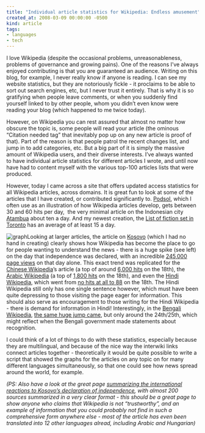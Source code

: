 ```yaml
---
title: "Individual article statistics for Wikipedia: Endless amusement"
created_at: 2008-03-09 00:00:00 -0500
kind: article
tags:
- languages
- tech
---
```


I love Wikipedia (despite the occasional problems, unreasonableness,
problems of governance and growing pains). One of the reasons I’ve
always enjoyed contributing is that you are guaranteed an audience.
Writing on this blog, for example, I never really know if anyone is
reading. I can see my website statistics, but they are notoriously
fickle - it proclaims to be able to sort out search engines, etc, but I
never trust it entirely. That is why it is so gratifying when people
leave comments, or when you suddenly find yourself linked to by other
people, whom you didn’t even know were reading your blog (which happened
to me twice today).

However, on Wikipedia you can rest assured that almost no matter how
obscure the topic is, some people will read your article (the ominous
“Citation needed tag” that inevitably pop up on any new article is proof
of that). Part of the reason is that people patrol the recent changes
list, and jump in to add categories, etc. But a big part of it is simply
the massive amount of Wikipedia users, and their diverse interests. I’ve
always wanted to have individual article statistics for different
articles I wrote, and until now have had to content myself with the
various top-100 articles lists that were produced.

However, today I came across a site that offers updated access
statistics for all Wikipedia articles, across domains. It is great fun
to look at some of the articles that I have created, or contributed
significantly to. [Podsol](http://wikipedia.org/wiki/Podsol), which I
often use as an illustration of how Wikipedia articles develop, gets
between 30 and 60 hits per day,  the very minimal article on the
Indonesian city [Atambua](http://wikipedia.org/wiki/Atambua) about ten a
day. And my newest creation, the [List of fiction set in
Toronto](http://wikipedia.org/wiki/List_of_fiction_set_in_Toronto) has
an average of at least 15 a day.

![graph ](http://lh6.google.com/shaklev/R9SgCyFSuXI/AAAAAAAABWg/OId864VKteQ/968f06a5_Picture202)Looking
at larger articles, the article on
[Kosovo](http://wikipedia.org/wiki/Kosovo) (which I had no hand in
creating) clearly shows how Wikipedia has become the place to go for
people wanting to understand the news - there is a huge spike (see left)
on the day that independence was declared, with an incredible [245,000
page views](http://stats.grok.se/en/200802/Kosovo) on that day alone.
This exact trend was replicated for the [Chinese
Wikipedia](http://zh.wikipedia.org/wiki/%E7%A7%91%E7%B4%A2%E6%B2%83)’s
article (a top of around [6,000
hits](http://stats.grok.se/zh/200802/%E7%A7%91%E7%B4%A2%E6%B2%83) on the
18th), the [Arabic
Wikipedia](http://ar.wikipedia.org/wiki/%D9%83%D9%88%D8%B3%D9%88%D9%81%D9%88)
(a top of [1,800
hits](http://stats.grok.se/ar/200802/%D9%83%D9%88%D8%B3%D9%88%D9%81%D9%88)
on the 18th), and even the [Hindi
Wikipedia](http://hi.wikipedia.org/wiki/%E0%A4%95%E0%A5%8B%E0%A4%B8%E0%A5%8B%E0%A4%B5%E0%A5%8B),
which went from [no hits at all to
88](http://stats.grok.se/hi/200802/%E0%A4%95%E0%A5%8B%E0%A4%B8%E0%A5%8B%E0%A4%B5%E0%A5%8B)
on the 18th. The Hindi Wikipedia still only has one single sentence
however, which must have been quite depressing to those visiting the
page eager for information. This should also serve as encouragement to
those writing for the Hindi Wikipedia - there is demand for information
in Hindi! Interestingly, in the [Bengali
Wikipedia](http://bn.wikipedia.org/wiki/%E0%A6%95%E0%A6%B8%E0%A7%8B%E0%A6%AD%E0%A7%8B),
[the same huge jump
came](http://stats.grok.se/bn/200802/%E0%A6%95%E0%A6%B8%E0%A7%8B%E0%A6%AD%E0%A7%8B),
but only around the 24th/25th, which might reflect when the Bengali
government made statements about recognition.

I could think of a lot of things to do with these statistics, especially
because they are multilingual, and because of the nice way the interwiki
links connect articles together - theoretically it would be quite
possible to write a script that showed the graphs for the articles on
any topic on for many different languages simultaneously, so that one
could see how news spread around the world, for example.

*(PS: Also have a look at the great page [summarizing the international
reactions to Kosovo’s declaration of
independence](http://en.wikipedia.org/wiki/International_reaction_to_the_2008_Kosovo_declaration_of_independence),
with almost 200 sources summarized in a very clear format - this should
be a great page to show anyone who claims that Wikipedia is not
“trustworthy”, and an example of information that you could probably not
find in such a comprehensive form anywhere else - most of the article
has even been translated into 12 other languages alread, including
Arabic and Hungarian)*